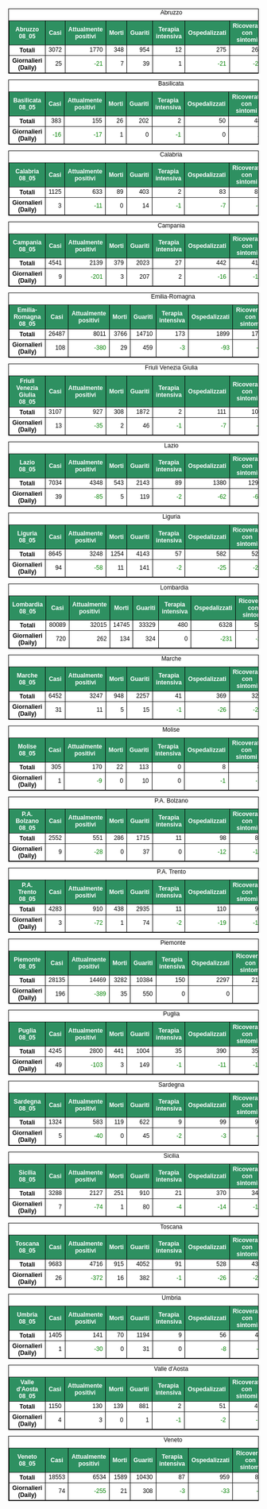 <table style=" color:black; font-size:12; font-family:arial; text-align:center; " cellpadding="2.5" cellspacing="0" border="1" bordercolor="black" bgcolor="#FFFFFF">
			<caption>Abruzzo</caption>
			<tr style="color:#FFFFFF;background:#2E9061">
				<th>Abruzzo 08_05</th>
				<th>Casi</th>
				<th>Attualmente positivi</th>
				<th>Morti</th>
				<th>Guariti</th>
				<th>Terapia intensiva</th>
				<th>Ospedalizzati</th>
				<th>Ricoverati con sintomi</th>
				<th>Isolamento domiciliare</th>
				<th>Tamponi</th>
			</tr>
			<tr>
				<th>Totali</th>
				<td align="right"> 3072</td>
				<td align="right"> 1770</td>
				<td align="right"> 348</td>
				<td align="right"> 954</td>
				<td align="right"> 12</td>
				<td align="right"> 275</td>
				<td align="right"> 263</td>
				<td align="right"> 1495</td>
				<td align="right"> 45021</td>
			</tr>
			<tr>
				<th>Giornalieri (Daily)</th>
				<td align="right"> 25</td>
				<td align="right" style=" color:green; "> -21</td>
				<td align="right"> 7</td>
				<td align="right"> 39</td>
				<td align="right"> 1</td>
				<td align="right" style=" color:green; "> -21</td>
				<td align="right" style=" color:green; "> -22</td>
				<td align="right"> 0</td>
				<td align="right"> 1218</td>
			</tr>
</table>

<table style=" color:black; font-size:12; font-family:arial; text-align:center; " cellpadding="2.5" cellspacing="0" border="1" bordercolor="black" bgcolor="#FFFFFF">
			<caption>Basilicata</caption>
			<tr style="color:#FFFFFF;background:#2E9061">
				<th>Basilicata 08_05</th>
				<th>Casi</th>
				<th>Attualmente positivi</th>
				<th>Morti</th>
				<th>Guariti</th>
				<th>Terapia intensiva</th>
				<th>Ospedalizzati</th>
				<th>Ricoverati con sintomi</th>
				<th>Isolamento domiciliare</th>
				<th>Tamponi</th>
			</tr>
			<tr>
				<th>Totali</th>
				<td align="right"> 383</td>
				<td align="right"> 155</td>
				<td align="right"> 26</td>
				<td align="right"> 202</td>
				<td align="right"> 2</td>
				<td align="right"> 50</td>
				<td align="right"> 48</td>
				<td align="right"> 105</td>
				<td align="right"> 16272</td>
			</tr>
			<tr>
				<th>Giornalieri (Daily)</th>
				<td align="right" style=" color:green; "> -16</td>
				<td align="right" style=" color:green; "> -17</td>
				<td align="right"> 1</td>
				<td align="right"> 0</td>
				<td align="right" style=" color:green; "> -1</td>
				<td align="right"> 0</td>
				<td align="right"> 1</td>
				<td align="right" style=" color:green; "> -17</td>
				<td align="right"> 169</td>
			</tr>
</table>

<table style=" color:black; font-size:12; font-family:arial; text-align:center; " cellpadding="2.5" cellspacing="0" border="1" bordercolor="black" bgcolor="#FFFFFF">
			<caption>Calabria</caption>
			<tr style="color:#FFFFFF;background:#2E9061">
				<th>Calabria 08_05</th>
				<th>Casi</th>
				<th>Attualmente positivi</th>
				<th>Morti</th>
				<th>Guariti</th>
				<th>Terapia intensiva</th>
				<th>Ospedalizzati</th>
				<th>Ricoverati con sintomi</th>
				<th>Isolamento domiciliare</th>
				<th>Tamponi</th>
			</tr>
			<tr>
				<th>Totali</th>
				<td align="right"> 1125</td>
				<td align="right"> 633</td>
				<td align="right"> 89</td>
				<td align="right"> 403</td>
				<td align="right"> 2</td>
				<td align="right"> 83</td>
				<td align="right"> 81</td>
				<td align="right"> 550</td>
				<td align="right"> 42854</td>
			</tr>
			<tr>
				<th>Giornalieri (Daily)</th>
				<td align="right"> 3</td>
				<td align="right" style=" color:green; "> -11</td>
				<td align="right"> 0</td>
				<td align="right"> 14</td>
				<td align="right" style=" color:green; "> -1</td>
				<td align="right" style=" color:green; "> -7</td>
				<td align="right" style=" color:green; "> -6</td>
				<td align="right" style=" color:green; "> -4</td>
				<td align="right"> 1026</td>
			</tr>
</table>

<table style=" color:black; font-size:12; font-family:arial; text-align:center; " cellpadding="2.5" cellspacing="0" border="1" bordercolor="black" bgcolor="#FFFFFF">
			<caption>Campania</caption>
			<tr style="color:#FFFFFF;background:#2E9061">
				<th>Campania 08_05</th>
				<th>Casi</th>
				<th>Attualmente positivi</th>
				<th>Morti</th>
				<th>Guariti</th>
				<th>Terapia intensiva</th>
				<th>Ospedalizzati</th>
				<th>Ricoverati con sintomi</th>
				<th>Isolamento domiciliare</th>
				<th>Tamponi</th>
			</tr>
			<tr>
				<th>Totali</th>
				<td align="right"> 4541</td>
				<td align="right"> 2139</td>
				<td align="right"> 379</td>
				<td align="right"> 2023</td>
				<td align="right"> 27</td>
				<td align="right"> 442</td>
				<td align="right"> 415</td>
				<td align="right"> 1697</td>
				<td align="right"> 101025</td>
			</tr>
			<tr>
				<th>Giornalieri (Daily)</th>
				<td align="right"> 9</td>
				<td align="right" style=" color:green; "> -201</td>
				<td align="right"> 3</td>
				<td align="right"> 207</td>
				<td align="right"> 2</td>
				<td align="right" style=" color:green; "> -16</td>
				<td align="right" style=" color:green; "> -18</td>
				<td align="right" style=" color:green; "> -185</td>
				<td align="right"> 4477</td>
			</tr>
</table>

<table style=" color:black; font-size:12; font-family:arial; text-align:center; " cellpadding="2.5" cellspacing="0" border="1" bordercolor="black" bgcolor="#FFFFFF">
			<caption>Emilia-Romagna</caption>
			<tr style="color:#FFFFFF;background:#2E9061">
				<th>Emilia-Romagna 08_05</th>
				<th>Casi</th>
				<th>Attualmente positivi</th>
				<th>Morti</th>
				<th>Guariti</th>
				<th>Terapia intensiva</th>
				<th>Ospedalizzati</th>
				<th>Ricoverati con sintomi</th>
				<th>Isolamento domiciliare</th>
				<th>Tamponi</th>
			</tr>
			<tr>
				<th>Totali</th>
				<td align="right"> 26487</td>
				<td align="right"> 8011</td>
				<td align="right"> 3766</td>
				<td align="right"> 14710</td>
				<td align="right"> 173</td>
				<td align="right"> 1899</td>
				<td align="right"> 1726</td>
				<td align="right"> 6112</td>
				<td align="right"> 217039</td>
			</tr>
			<tr>
				<th>Giornalieri (Daily)</th>
				<td align="right"> 108</td>
				<td align="right" style=" color:green; "> -380</td>
				<td align="right"> 29</td>
				<td align="right"> 459</td>
				<td align="right" style=" color:green; "> -3</td>
				<td align="right" style=" color:green; "> -93</td>
				<td align="right" style=" color:green; "> -90</td>
				<td align="right" style=" color:green; "> -287</td>
				<td align="right"> 5387</td>
			</tr>
</table>

<table style=" color:black; font-size:12; font-family:arial; text-align:center; " cellpadding="2.5" cellspacing="0" border="1" bordercolor="black" bgcolor="#FFFFFF">
			<caption>Friuli Venezia Giulia</caption>
			<tr style="color:#FFFFFF;background:#2E9061">
				<th>Friuli Venezia Giulia 08_05</th>
				<th>Casi</th>
				<th>Attualmente positivi</th>
				<th>Morti</th>
				<th>Guariti</th>
				<th>Terapia intensiva</th>
				<th>Ospedalizzati</th>
				<th>Ricoverati con sintomi</th>
				<th>Isolamento domiciliare</th>
				<th>Tamponi</th>
			</tr>
			<tr>
				<th>Totali</th>
				<td align="right"> 3107</td>
				<td align="right"> 927</td>
				<td align="right"> 308</td>
				<td align="right"> 1872</td>
				<td align="right"> 2</td>
				<td align="right"> 111</td>
				<td align="right"> 109</td>
				<td align="right"> 816</td>
				<td align="right"> 82012</td>
			</tr>
			<tr>
				<th>Giornalieri (Daily)</th>
				<td align="right"> 13</td>
				<td align="right" style=" color:green; "> -35</td>
				<td align="right"> 2</td>
				<td align="right"> 46</td>
				<td align="right" style=" color:green; "> -1</td>
				<td align="right" style=" color:green; "> -7</td>
				<td align="right" style=" color:green; "> -6</td>
				<td align="right" style=" color:green; "> -28</td>
				<td align="right"> 2583</td>
			</tr>
</table>

<table style=" color:black; font-size:12; font-family:arial; text-align:center; " cellpadding="2.5" cellspacing="0" border="1" bordercolor="black" bgcolor="#FFFFFF">
			<caption>Lazio</caption>
			<tr style="color:#FFFFFF;background:#2E9061">
				<th>Lazio 08_05</th>
				<th>Casi</th>
				<th>Attualmente positivi</th>
				<th>Morti</th>
				<th>Guariti</th>
				<th>Terapia intensiva</th>
				<th>Ospedalizzati</th>
				<th>Ricoverati con sintomi</th>
				<th>Isolamento domiciliare</th>
				<th>Tamponi</th>
			</tr>
			<tr>
				<th>Totali</th>
				<td align="right"> 7034</td>
				<td align="right"> 4348</td>
				<td align="right"> 543</td>
				<td align="right"> 2143</td>
				<td align="right"> 89</td>
				<td align="right"> 1380</td>
				<td align="right"> 1291</td>
				<td align="right"> 2968</td>
				<td align="right"> 165340</td>
			</tr>
			<tr>
				<th>Giornalieri (Daily)</th>
				<td align="right"> 39</td>
				<td align="right" style=" color:green; "> -85</td>
				<td align="right"> 5</td>
				<td align="right"> 119</td>
				<td align="right" style=" color:green; "> -2</td>
				<td align="right" style=" color:green; "> -62</td>
				<td align="right" style=" color:green; "> -60</td>
				<td align="right" style=" color:green; "> -23</td>
				<td align="right"> 4446</td>
			</tr>
</table>

<table style=" color:black; font-size:12; font-family:arial; text-align:center; " cellpadding="2.5" cellspacing="0" border="1" bordercolor="black" bgcolor="#FFFFFF">
			<caption>Liguria</caption>
			<tr style="color:#FFFFFF;background:#2E9061">
				<th>Liguria 08_05</th>
				<th>Casi</th>
				<th>Attualmente positivi</th>
				<th>Morti</th>
				<th>Guariti</th>
				<th>Terapia intensiva</th>
				<th>Ospedalizzati</th>
				<th>Ricoverati con sintomi</th>
				<th>Isolamento domiciliare</th>
				<th>Tamponi</th>
			</tr>
			<tr>
				<th>Totali</th>
				<td align="right"> 8645</td>
				<td align="right"> 3248</td>
				<td align="right"> 1254</td>
				<td align="right"> 4143</td>
				<td align="right"> 57</td>
				<td align="right"> 582</td>
				<td align="right"> 525</td>
				<td align="right"> 2666</td>
				<td align="right"> 61446</td>
			</tr>
			<tr>
				<th>Giornalieri (Daily)</th>
				<td align="right"> 94</td>
				<td align="right" style=" color:green; "> -58</td>
				<td align="right"> 11</td>
				<td align="right"> 141</td>
				<td align="right" style=" color:green; "> -2</td>
				<td align="right" style=" color:green; "> -25</td>
				<td align="right" style=" color:green; "> -23</td>
				<td align="right" style=" color:green; "> -33</td>
				<td align="right"> 1753</td>
			</tr>
</table>

<table style=" color:black; font-size:12; font-family:arial; text-align:center; " cellpadding="2.5" cellspacing="0" border="1" bordercolor="black" bgcolor="#FFFFFF">
			<caption>Lombardia</caption>
			<tr style="color:#FFFFFF;background:#2E9061">
				<th>Lombardia 08_05</th>
				<th>Casi</th>
				<th>Attualmente positivi</th>
				<th>Morti</th>
				<th>Guariti</th>
				<th>Terapia intensiva</th>
				<th>Ospedalizzati</th>
				<th>Ricoverati con sintomi</th>
				<th>Isolamento domiciliare</th>
				<th>Tamponi</th>
			</tr>
			<tr>
				<th>Totali</th>
				<td align="right"> 80089</td>
				<td align="right"> 32015</td>
				<td align="right"> 14745</td>
				<td align="right"> 33329</td>
				<td align="right"> 480</td>
				<td align="right"> 6328</td>
				<td align="right"> 5848</td>
				<td align="right"> 25687</td>
				<td align="right"> 455294</td>
			</tr>
			<tr>
				<th>Giornalieri (Daily)</th>
				<td align="right"> 720</td>
				<td align="right"> 262</td>
				<td align="right"> 134</td>
				<td align="right"> 324</td>
				<td align="right"> 0</td>
				<td align="right" style=" color:green; "> -231</td>
				<td align="right" style=" color:green; "> -231</td>
				<td align="right"> 493</td>
				<td align="right"> 15488</td>
			</tr>
</table>

<table style=" color:black; font-size:12; font-family:arial; text-align:center; " cellpadding="2.5" cellspacing="0" border="1" bordercolor="black" bgcolor="#FFFFFF">
			<caption>Marche</caption>
			<tr style="color:#FFFFFF;background:#2E9061">
				<th>Marche 08_05</th>
				<th>Casi</th>
				<th>Attualmente positivi</th>
				<th>Morti</th>
				<th>Guariti</th>
				<th>Terapia intensiva</th>
				<th>Ospedalizzati</th>
				<th>Ricoverati con sintomi</th>
				<th>Isolamento domiciliare</th>
				<th>Tamponi</th>
			</tr>
			<tr>
				<th>Totali</th>
				<td align="right"> 6452</td>
				<td align="right"> 3247</td>
				<td align="right"> 948</td>
				<td align="right"> 2257</td>
				<td align="right"> 41</td>
				<td align="right"> 369</td>
				<td align="right"> 328</td>
				<td align="right"> 2878</td>
				<td align="right"> 71017</td>
			</tr>
			<tr>
				<th>Giornalieri (Daily)</th>
				<td align="right"> 31</td>
				<td align="right"> 11</td>
				<td align="right"> 5</td>
				<td align="right"> 15</td>
				<td align="right" style=" color:green; "> -1</td>
				<td align="right" style=" color:green; "> -26</td>
				<td align="right" style=" color:green; "> -25</td>
				<td align="right"> 37</td>
				<td align="right"> 1980</td>
			</tr>
</table>

<table style=" color:black; font-size:12; font-family:arial; text-align:center; " cellpadding="2.5" cellspacing="0" border="1" bordercolor="black" bgcolor="#FFFFFF">
			<caption>Molise</caption>
			<tr style="color:#FFFFFF;background:#2E9061">
				<th>Molise 08_05</th>
				<th>Casi</th>
				<th>Attualmente positivi</th>
				<th>Morti</th>
				<th>Guariti</th>
				<th>Terapia intensiva</th>
				<th>Ospedalizzati</th>
				<th>Ricoverati con sintomi</th>
				<th>Isolamento domiciliare</th>
				<th>Tamponi</th>
			</tr>
			<tr>
				<th>Totali</th>
				<td align="right"> 305</td>
				<td align="right"> 170</td>
				<td align="right"> 22</td>
				<td align="right"> 113</td>
				<td align="right"> 0</td>
				<td align="right"> 8</td>
				<td align="right"> 8</td>
				<td align="right"> 162</td>
				<td align="right"> 8237</td>
			</tr>
			<tr>
				<th>Giornalieri (Daily)</th>
				<td align="right"> 1</td>
				<td align="right" style=" color:green; "> -9</td>
				<td align="right"> 0</td>
				<td align="right"> 10</td>
				<td align="right"> 0</td>
				<td align="right" style=" color:green; "> -1</td>
				<td align="right" style=" color:green; "> -1</td>
				<td align="right" style=" color:green; "> -8</td>
				<td align="right"> 341</td>
			</tr>
</table>

<table style=" color:black; font-size:12; font-family:arial; text-align:center; " cellpadding="2.5" cellspacing="0" border="1" bordercolor="black" bgcolor="#FFFFFF">
			<caption>P.A. Bolzano</caption>
			<tr style="color:#FFFFFF;background:#2E9061">
				<th>P.A. Bolzano 08_05</th>
				<th>Casi</th>
				<th>Attualmente positivi</th>
				<th>Morti</th>
				<th>Guariti</th>
				<th>Terapia intensiva</th>
				<th>Ospedalizzati</th>
				<th>Ricoverati con sintomi</th>
				<th>Isolamento domiciliare</th>
				<th>Tamponi</th>
			</tr>
			<tr>
				<th>Totali</th>
				<td align="right"> 2552</td>
				<td align="right"> 551</td>
				<td align="right"> 286</td>
				<td align="right"> 1715</td>
				<td align="right"> 11</td>
				<td align="right"> 98</td>
				<td align="right"> 87</td>
				<td align="right"> 453</td>
				<td align="right"> 47091</td>
			</tr>
			<tr>
				<th>Giornalieri (Daily)</th>
				<td align="right"> 9</td>
				<td align="right" style=" color:green; "> -28</td>
				<td align="right"> 0</td>
				<td align="right"> 37</td>
				<td align="right"> 0</td>
				<td align="right" style=" color:green; "> -12</td>
				<td align="right" style=" color:green; "> -12</td>
				<td align="right" style=" color:green; "> -16</td>
				<td align="right"> 863</td>
			</tr>
</table>

<table style=" color:black; font-size:12; font-family:arial; text-align:center; " cellpadding="2.5" cellspacing="0" border="1" bordercolor="black" bgcolor="#FFFFFF">
			<caption>P.A. Trento</caption>
			<tr style="color:#FFFFFF;background:#2E9061">
				<th>P.A. Trento 08_05</th>
				<th>Casi</th>
				<th>Attualmente positivi</th>
				<th>Morti</th>
				<th>Guariti</th>
				<th>Terapia intensiva</th>
				<th>Ospedalizzati</th>
				<th>Ricoverati con sintomi</th>
				<th>Isolamento domiciliare</th>
				<th>Tamponi</th>
			</tr>
			<tr>
				<th>Totali</th>
				<td align="right"> 4283</td>
				<td align="right"> 910</td>
				<td align="right"> 438</td>
				<td align="right"> 2935</td>
				<td align="right"> 11</td>
				<td align="right"> 110</td>
				<td align="right"> 99</td>
				<td align="right"> 800</td>
				<td align="right"> 46500</td>
			</tr>
			<tr>
				<th>Giornalieri (Daily)</th>
				<td align="right"> 3</td>
				<td align="right" style=" color:green; "> -72</td>
				<td align="right"> 1</td>
				<td align="right"> 74</td>
				<td align="right" style=" color:green; "> -2</td>
				<td align="right" style=" color:green; "> -19</td>
				<td align="right" style=" color:green; "> -17</td>
				<td align="right" style=" color:green; "> -53</td>
				<td align="right"> 1781</td>
			</tr>
</table>

<table style=" color:black; font-size:12; font-family:arial; text-align:center; " cellpadding="2.5" cellspacing="0" border="1" bordercolor="black" bgcolor="#FFFFFF">
			<caption>Piemonte</caption>
			<tr style="color:#FFFFFF;background:#2E9061">
				<th>Piemonte 08_05</th>
				<th>Casi</th>
				<th>Attualmente positivi</th>
				<th>Morti</th>
				<th>Guariti</th>
				<th>Terapia intensiva</th>
				<th>Ospedalizzati</th>
				<th>Ricoverati con sintomi</th>
				<th>Isolamento domiciliare</th>
				<th>Tamponi</th>
			</tr>
			<tr>
				<th>Totali</th>
				<td align="right"> 28135</td>
				<td align="right"> 14469</td>
				<td align="right"> 3282</td>
				<td align="right"> 10384</td>
				<td align="right"> 150</td>
				<td align="right"> 2297</td>
				<td align="right"> 2147</td>
				<td align="right"> 12172</td>
				<td align="right"> 194584</td>
			</tr>
			<tr>
				<th>Giornalieri (Daily)</th>
				<td align="right"> 196</td>
				<td align="right" style=" color:green; "> -389</td>
				<td align="right"> 35</td>
				<td align="right"> 550</td>
				<td align="right"> 0</td>
				<td align="right"> 0</td>
				<td align="right"> 0</td>
				<td align="right" style=" color:green; "> -389</td>
				<td align="right"> 6527</td>
			</tr>
</table>

<table style=" color:black; font-size:12; font-family:arial; text-align:center; " cellpadding="2.5" cellspacing="0" border="1" bordercolor="black" bgcolor="#FFFFFF">
			<caption>Puglia</caption>
			<tr style="color:#FFFFFF;background:#2E9061">
				<th>Puglia 08_05</th>
				<th>Casi</th>
				<th>Attualmente positivi</th>
				<th>Morti</th>
				<th>Guariti</th>
				<th>Terapia intensiva</th>
				<th>Ospedalizzati</th>
				<th>Ricoverati con sintomi</th>
				<th>Isolamento domiciliare</th>
				<th>Tamponi</th>
			</tr>
			<tr>
				<th>Totali</th>
				<td align="right"> 4245</td>
				<td align="right"> 2800</td>
				<td align="right"> 441</td>
				<td align="right"> 1004</td>
				<td align="right"> 35</td>
				<td align="right"> 390</td>
				<td align="right"> 355</td>
				<td align="right"> 2410</td>
				<td align="right"> 72796</td>
			</tr>
			<tr>
				<th>Giornalieri (Daily)</th>
				<td align="right"> 49</td>
				<td align="right" style=" color:green; "> -103</td>
				<td align="right"> 3</td>
				<td align="right"> 149</td>
				<td align="right" style=" color:green; "> -1</td>
				<td align="right" style=" color:green; "> -11</td>
				<td align="right" style=" color:green; "> -10</td>
				<td align="right" style=" color:green; "> -92</td>
				<td align="right"> 1852</td>
			</tr>
</table>

<table style=" color:black; font-size:12; font-family:arial; text-align:center; " cellpadding="2.5" cellspacing="0" border="1" bordercolor="black" bgcolor="#FFFFFF">
			<caption>Sardegna</caption>
			<tr style="color:#FFFFFF;background:#2E9061">
				<th>Sardegna 08_05</th>
				<th>Casi</th>
				<th>Attualmente positivi</th>
				<th>Morti</th>
				<th>Guariti</th>
				<th>Terapia intensiva</th>
				<th>Ospedalizzati</th>
				<th>Ricoverati con sintomi</th>
				<th>Isolamento domiciliare</th>
				<th>Tamponi</th>
			</tr>
			<tr>
				<th>Totali</th>
				<td align="right"> 1324</td>
				<td align="right"> 583</td>
				<td align="right"> 119</td>
				<td align="right"> 622</td>
				<td align="right"> 9</td>
				<td align="right"> 99</td>
				<td align="right"> 90</td>
				<td align="right"> 484</td>
				<td align="right"> 31064</td>
			</tr>
			<tr>
				<th>Giornalieri (Daily)</th>
				<td align="right"> 5</td>
				<td align="right" style=" color:green; "> -40</td>
				<td align="right"> 0</td>
				<td align="right"> 45</td>
				<td align="right" style=" color:green; "> -2</td>
				<td align="right" style=" color:green; "> -3</td>
				<td align="right" style=" color:green; "> -1</td>
				<td align="right" style=" color:green; "> -37</td>
				<td align="right"> 1098</td>
			</tr>
</table>

<table style=" color:black; font-size:12; font-family:arial; text-align:center; " cellpadding="2.5" cellspacing="0" border="1" bordercolor="black" bgcolor="#FFFFFF">
			<caption>Sicilia</caption>
			<tr style="color:#FFFFFF;background:#2E9061">
				<th>Sicilia 08_05</th>
				<th>Casi</th>
				<th>Attualmente positivi</th>
				<th>Morti</th>
				<th>Guariti</th>
				<th>Terapia intensiva</th>
				<th>Ospedalizzati</th>
				<th>Ricoverati con sintomi</th>
				<th>Isolamento domiciliare</th>
				<th>Tamponi</th>
			</tr>
			<tr>
				<th>Totali</th>
				<td align="right"> 3288</td>
				<td align="right"> 2127</td>
				<td align="right"> 251</td>
				<td align="right"> 910</td>
				<td align="right"> 21</td>
				<td align="right"> 370</td>
				<td align="right"> 349</td>
				<td align="right"> 1757</td>
				<td align="right"> 95695</td>
			</tr>
			<tr>
				<th>Giornalieri (Daily)</th>
				<td align="right"> 7</td>
				<td align="right" style=" color:green; "> -74</td>
				<td align="right"> 1</td>
				<td align="right"> 80</td>
				<td align="right" style=" color:green; "> -4</td>
				<td align="right" style=" color:green; "> -14</td>
				<td align="right" style=" color:green; "> -10</td>
				<td align="right" style=" color:green; "> -60</td>
				<td align="right"> 2696</td>
			</tr>
</table>

<table style=" color:black; font-size:12; font-family:arial; text-align:center; " cellpadding="2.5" cellspacing="0" border="1" bordercolor="black" bgcolor="#FFFFFF">
			<caption>Toscana</caption>
			<tr style="color:#FFFFFF;background:#2E9061">
				<th>Toscana 08_05</th>
				<th>Casi</th>
				<th>Attualmente positivi</th>
				<th>Morti</th>
				<th>Guariti</th>
				<th>Terapia intensiva</th>
				<th>Ospedalizzati</th>
				<th>Ricoverati con sintomi</th>
				<th>Isolamento domiciliare</th>
				<th>Tamponi</th>
			</tr>
			<tr>
				<th>Totali</th>
				<td align="right"> 9683</td>
				<td align="right"> 4716</td>
				<td align="right"> 915</td>
				<td align="right"> 4052</td>
				<td align="right"> 91</td>
				<td align="right"> 528</td>
				<td align="right"> 437</td>
				<td align="right"> 4188</td>
				<td align="right"> 166062</td>
			</tr>
			<tr>
				<th>Giornalieri (Daily)</th>
				<td align="right"> 26</td>
				<td align="right" style=" color:green; "> -372</td>
				<td align="right"> 16</td>
				<td align="right"> 382</td>
				<td align="right" style=" color:green; "> -1</td>
				<td align="right" style=" color:green; "> -26</td>
				<td align="right" style=" color:green; "> -25</td>
				<td align="right" style=" color:green; "> -346</td>
				<td align="right"> 4509</td>
			</tr>
</table>

<table style=" color:black; font-size:12; font-family:arial; text-align:center; " cellpadding="2.5" cellspacing="0" border="1" bordercolor="black" bgcolor="#FFFFFF">
			<caption>Umbria</caption>
			<tr style="color:#FFFFFF;background:#2E9061">
				<th>Umbria 08_05</th>
				<th>Casi</th>
				<th>Attualmente positivi</th>
				<th>Morti</th>
				<th>Guariti</th>
				<th>Terapia intensiva</th>
				<th>Ospedalizzati</th>
				<th>Ricoverati con sintomi</th>
				<th>Isolamento domiciliare</th>
				<th>Tamponi</th>
			</tr>
			<tr>
				<th>Totali</th>
				<td align="right"> 1405</td>
				<td align="right"> 141</td>
				<td align="right"> 70</td>
				<td align="right"> 1194</td>
				<td align="right"> 9</td>
				<td align="right"> 56</td>
				<td align="right"> 47</td>
				<td align="right"> 85</td>
				<td align="right"> 42788</td>
			</tr>
			<tr>
				<th>Giornalieri (Daily)</th>
				<td align="right"> 1</td>
				<td align="right" style=" color:green; "> -30</td>
				<td align="right"> 0</td>
				<td align="right"> 31</td>
				<td align="right"> 0</td>
				<td align="right" style=" color:green; "> -8</td>
				<td align="right" style=" color:green; "> -8</td>
				<td align="right" style=" color:green; "> -22</td>
				<td align="right"> 1460</td>
			</tr>
</table>

<table style=" color:black; font-size:12; font-family:arial; text-align:center; " cellpadding="2.5" cellspacing="0" border="1" bordercolor="black" bgcolor="#FFFFFF">
			<caption>Valle d'Aosta</caption>
			<tr style="color:#FFFFFF;background:#2E9061">
				<th>Valle d'Aosta 08_05</th>
				<th>Casi</th>
				<th>Attualmente positivi</th>
				<th>Morti</th>
				<th>Guariti</th>
				<th>Terapia intensiva</th>
				<th>Ospedalizzati</th>
				<th>Ricoverati con sintomi</th>
				<th>Isolamento domiciliare</th>
				<th>Tamponi</th>
			</tr>
			<tr>
				<th>Totali</th>
				<td align="right"> 1150</td>
				<td align="right"> 130</td>
				<td align="right"> 139</td>
				<td align="right"> 881</td>
				<td align="right"> 2</td>
				<td align="right"> 51</td>
				<td align="right"> 49</td>
				<td align="right"> 79</td>
				<td align="right"> 8939</td>
			</tr>
			<tr>
				<th>Giornalieri (Daily)</th>
				<td align="right"> 4</td>
				<td align="right"> 3</td>
				<td align="right"> 0</td>
				<td align="right"> 1</td>
				<td align="right" style=" color:green; "> -1</td>
				<td align="right" style=" color:green; "> -2</td>
				<td align="right" style=" color:green; "> -1</td>
				<td align="right"> 5</td>
				<td align="right"> 299</td>
			</tr>
</table>

<table style=" color:black; font-size:12; font-family:arial; text-align:center; " cellpadding="2.5" cellspacing="0" border="1" bordercolor="black" bgcolor="#FFFFFF">
			<caption>Veneto</caption>
			<tr style="color:#FFFFFF;background:#2E9061">
				<th>Veneto 08_05</th>
				<th>Casi</th>
				<th>Attualmente positivi</th>
				<th>Morti</th>
				<th>Guariti</th>
				<th>Terapia intensiva</th>
				<th>Ospedalizzati</th>
				<th>Ricoverati con sintomi</th>
				<th>Isolamento domiciliare</th>
				<th>Tamponi</th>
			</tr>
			<tr>
				<th>Totali</th>
				<td align="right"> 18553</td>
				<td align="right"> 6534</td>
				<td align="right"> 1589</td>
				<td align="right"> 10430</td>
				<td align="right"> 87</td>
				<td align="right"> 959</td>
				<td align="right"> 872</td>
				<td align="right"> 5575</td>
				<td align="right"> 410212</td>
			</tr>
			<tr>
				<th>Giornalieri (Daily)</th>
				<td align="right"> 74</td>
				<td align="right" style=" color:green; "> -255</td>
				<td align="right"> 21</td>
				<td align="right"> 308</td>
				<td align="right" style=" color:green; "> -3</td>
				<td align="right" style=" color:green; "> -33</td>
				<td align="right" style=" color:green; "> -30</td>
				<td align="right" style=" color:green; "> -222</td>
				<td align="right"> 10406</td>
			</tr>
</table>

